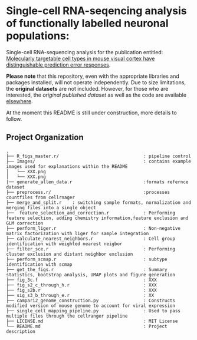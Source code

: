 # Single-cell RNA-seqencing analysis of functionally labelled neuronal populations:

Single-cell RNA-sequencing analysis for the publication entitled: [Molecularly targetable cell types in mouse visual cortex have distinguishable prediction error responses](https://www.cell.com/neuron/pdf/S0896-6273(23)00626-8.pdf).



**Please note** that this repository, even with the appropriate libraries and packages installed, will not operate independently. Due to size limitations, the **original datasets** are not included. However, for those who are interested, the *original published dataset* as well as the code are available [elsewhere](https://doi.org/10.5281/zenodo.8229544).

At the moment this README is still under construction, more details to follow.


## Project Organization
```
.
├── R_figs_master.r/                                : pipeline control
├── Images/                                         : contains example images used for explanations within the README
│   └── XXX.png
│   └── XXX.png
|── generate_allen_data.r                           :formats refernce dataset
├── preprocess.r/                                   :processes countfiles from cellrnager
├── merge_and_split.r    : switching sample formats, normalization and merging files into a single object
├──  feature_selection_and_correction.r             : Performing feature selection, adding chemistry information,feature exclusion and GLM correction
├── perform_liger.r                                 : Non-negative matrix factorization with liger for sample integration
├── calculate_nearest_neighbors.r                   : Cell group identification with weighted nearest neigbor
├── filter_sce.r                                    : Performing cluster exclusion and distant neighbor exclusion 
├── perform_scmap.r                                 : subtype identification with scmap
├── get_the_figs.r                                  : Summary statistics, bootstrap analysis, UMAP plots and figure generation
├── fig_3c.f                                        : XXX
├── fig_s2_c_through_h.r                            : XXX
├── fig_s2b.r                                       : XXX
├── sig_s3_b_through_e.r                            : XX
├── campari2_genome_construction.py                 : Constructs modified version of mouse genome to account for viral expression
├── single_cell_mapping_pipeline.py                 : Used to pass multiple files through the cellranger pipeline
├── LICENSE.md                                      : MIT License
└── README.md                                       : Project description


